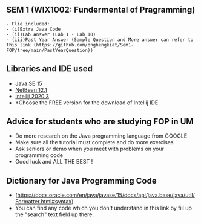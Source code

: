 
## SEM 1 (WIX1002: Fundermental of Pragramming)
    - Flie included:
    - (i)Extra Java Code
    - (ii)Lab Answer (Lab 1 - Lab 10)
    - (iii)Past Year Answer (Sample Question and More answer can refer to this link (https://github.com/onghengkiat/Sem1-FOP/tree/main/PastYearQuestion))
    

## Libraries and IDE used
- [Java SE 15](https://www.oracle.com/java/technologies/javase-downloads.html)
- [NetBean 12.1](https://netbeans.apache.org/download/index.html)
- [Intellij 2020.3](https://www.jetbrains.com/idea/download/#section=windows)
- *Choose the FREE version for the download of Intellij IDE

## Advice for students who are studying FOP in UM
   - Do more research on the Java programming language from GOOGLE
   - Make sure all the tutorial must complete and do more exercises
   - Ask seniors or demo when you meet with problems on your programming code
   - Good luck and ALL THE BEST !

## Dictionary for Java Programming Code
   - (https://docs.oracle.com/en/java/javase/15/docs/api/java.base/java/util/Formatter.html#syntax)
   - You can find any code which you don't understand in this link by fill up the "search" text field up there.
